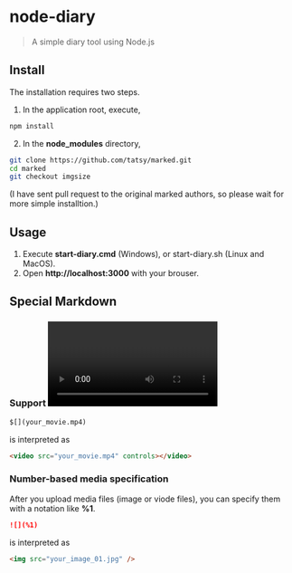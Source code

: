 node-diary
===

> A simple diary tool using Node.js

## Install

The installation requires two steps.

1. In the application root, execute,
```bash
npm install
```

2. In the __node_modules__ directory,
```bash
git clone https://github.com/tatsy/marked.git
cd marked
git checkout imgsize
```

(I have sent pull request to the original marked authors, so please wait for more simple installtion.)

## Usage

1. Execute __start-diary.cmd__ (Windows), or start-diary.sh (Linux and MacOS).
2. Open __http://localhost:3000__ with your brouser.

## Special Markdown

### Support <video> tag

```markdown
$[](your_movie.mp4)
```

is interpreted as

```html
<video src="your_movie.mp4" controls></video>
```
### Number-based media specification

After you upload media files (image or viode files), you can specify them with a notation like __%1__.

```markdown
![](%1)
```

is interpreted as

```html
<img src="your_image_01.jpg" />
```
